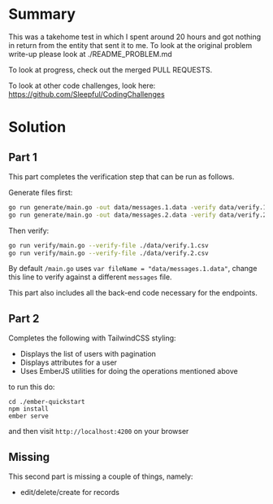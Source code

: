 # Summary

This was a takehome test in which I spent around 20 hours and got nothing in return from the entity that sent it to me.
To look at the original problem write-up please look at ./README_PROBLEM.md

To look at progress, check out the merged PULL REQUESTS.

To look at other code challenges, look here: https://github.com/Sleepful/CodingChallenges

# Solution

## Part 1

This part completes the verification step that can be run as follows.

Generate files first:

```sh
go run generate/main.go -out data/messages.1.data -verify data/verify.1.csv --seed 1560981440 -count 20
go run generate/main.go -out data/messages.2.data -verify data/verify.2.csv --seed 1560980000 -count 10000 -attrs 20 -events 300000 -maxevents 500 -dupes 10
```

Then verify:

```sh
go run verify/main.go --verify-file ./data/verify.1.csv
go run verify/main.go --verify-file ./data/verify.2.csv
```

By default `/main.go` uses `var fileName = "data/messages.1.data"`, change this line to verify against a different `messages` file.

This part also includes all the back-end code necessary for the endpoints.

## Part 2

Completes the following with TailwindCSS styling:

- Displays the list of users with pagination
- Displays attributes for a user
- Uses EmberJS utilities for doing the operations mentioned above

to run this do:

```
cd ./ember-quickstart
npm install
ember serve
```

and then visit `http://localhost:4200` on your browser

## Missing

This second part is missing a couple of things, namely:

- edit/delete/create for records
